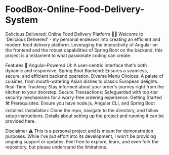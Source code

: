 # FoodBox-Online-Food-Delivery-System

Delicious Delivered: Online Food Delivery Platform 🍕🚀
Welcome to 'Delicious Delivered' - my personal endeavor into creating an efficient and modern food delivery platform. Leveraging the interactivity of Angular on the frontend and the robust capabilities of Spring Boot on the backend, this project is a testament to what passionate coding can create.

Features 🌟
Angular-Powered UI: A user-centric interface that's both dynamic and responsive.
Spring Boot Backend: Ensures a seamless, secure, and efficient backend operation.
Diverse Menu Choices: A palate of cuisines, from mouth-watering Asian dishes to classic European delights.
Real-Time Tracking: Stay informed about your order's journey right from the kitchen to your doorstep.
Secure Transactions: Safeguarded with top-tier security mechanisms for a worry-free ordering experience.
Getting Started 🛠️
Prerequisites: Ensure you have node.js, Angular CLI, and Spring Boot installed.
Installation: Clone the repo, navigate to the directory, and follow setup instructions.
Details about setting up the project and running it can be provided here.

Disclaimer ⚠️
This is a personal project and is meant for demonstration purposes. While I've put effort into its development, I won't be providing ongoing support or updates. Feel free to explore, learn, and even fork the repository, but please understand the limitations.
